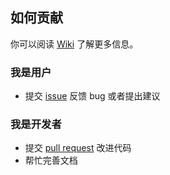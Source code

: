 ## 如何贡献

你可以阅读 [Wiki](https://github.com/Passthem-desu/passthem-bot/wiki) 了解更多信息。

### 我是用户

- 提交 [issue](https://github.com/Passthem-desu/passthem-bot/issues) 反馈 bug 或者提出建议

### 我是开发者

- 提交 [pull request](https://github.com/Passthem-desu/passthem-bot/pulls) 改进代码
- 帮忙完善文档
